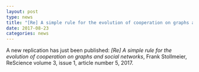 ```yaml
---
layout: post
type: news
title: "[Re] A simple rule for the evolution of cooperation on graphs and social networks"
date: 2017-08-23
categories: news
---
```


A new replication has just been published: *[Re] A simple rule for the evolution of cooperation on graphs and social networks*, Frank Stollmeier, ReScience volume 3, issue 1, article number 5, 2017.


